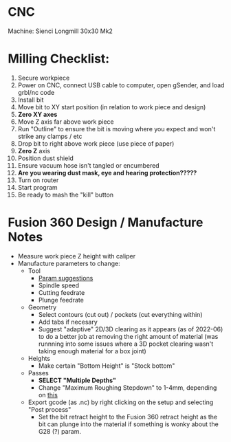 # CNC

Machine: Sienci Longmill 30x30 Mk2

# Milling Checklist:

1. Secure workpiece
2. Power on CNC, connect USB cable to computer, open gSender, and load grbl/nc code
3. Install bit
4. Move bit to XY start position (in relation to work piece and design)
5. **Zero XY axes**
6. Move Z axis far above work piece
7. Run "Outline" to ensure the bit is moving where you expect and won't strike any clamps / etc
8. Drop bit to right above work piece (use piece of paper)
9. **Zero Z** axis
10. Position dust shield
11. Ensure vacuum hose isn't tangled or encumbered 
12. **Are you wearing dust mask, eye and hearing protection?????**
13. Turn on router
14. Start program
15. Be ready to mash the "kill" button

# Fusion 360 Design / Manufacture Notes

- Measure work piece Z height with caliper
- Manufacture parameters to change:
  - Tool
    - [Param suggestions](https://resources.sienci.com/view/lmk2-feeds-and-speeds/)
    - Spindle speed
    - Cutting feedrate
    - Plunge feedrate
  - Geometry
    - Select contours (cut out) / pockets (cut everything within)
    - Add tabs if necesary
    - Suggest "adaptive" 2D/3D clearing as it appears (as of 2022-06) to do a better job at removing the right amount of material (was runnning into some issues where a 3D pocket clearing wasn't taking enough material for a box joint)
  - Heights
    - Make certain "Bottom Height" is "Stock bottom"
  - Passes
    - **SELECT "Multiple Depths"** 
    - Change "Maximum Roughing Stepdown" to 1-4mm, depending on [this](https://resources.sienci.com/view/lmk2-feeds-and-speeds/)
  - Export gcode (as .nc) by right clicking on the setup and selecting "Post process" 
    - Set the bit retract height to the Fusion 360 retract height as the bit can plunge into the material if something is wonky about the G28 (?) param. 
